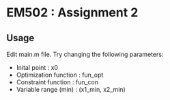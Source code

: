 # EM502 : Assignment 2

## Usage

Edit main.m file. Try changing the following parameters:

* Inital point : x0
* Optimization function : fun_opt
* Constraint function : fun_con
* Variable range (min) : (x1_min, x2_min)